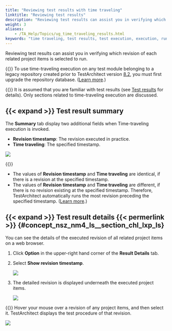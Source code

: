 ```yaml
--- 
title: "Reviewing test results with time traveling"
linktitle: "Reviewing test results"
description: "Reviewing test results can assist you in verifying which revision of each related project items is selected to run."
weight: 3
aliases: 
    - /TA_Help/Topics/ug_time_traveling_results.html
keywords: "time traveling, test results, test execution, execution, running, executing, results, backward execution, test result"
---
```


Reviewing test results can assist you in verifying which revision of each related project items is selected to run.

{{<remember>}} To use time-traveling execution on any test module belonging to a legacy repository created prior to TestArchitect version [8.2](/user-guide/version-history/features-added-to-testarchitect-8-2/), you must first upgrade the repository database. \([Learn more](/administration-guide/repository-server-management/upgrading-the-repository-database-for-time-traveling-execution).\)

{{<note>}} It is assumed that you are familiar with test results \(see [Test results](/user-guide/working-with-test-results/) for details\). Only sections related to time-traveling execution are discussed.

## {{< expand >}} Test result summary

The **Summary** tab display two additional fields when Time-traveling execution is invoked.

-   **Revision timestamp**: The revision executed in practice.
-   **Time traveling**: The specified timestamp.

![](/images/TA_Help/Images/test_results_time_traveling.png)

{{<note>}}

-   The values of **Revision timestamp** and **Time traveling** are identical, if there is a revision at the specified timestamp.
-   The values of **Revision timestamp** and **Time traveling** are different, if there is no revision existing at the specified timestamp. Therefore, TestArchitect automatically runs the most revision preceding the specified timestamp. \([Learn more](/user-guide/test-execution/time-traveling-execution/rules-of-time-traveling-execution).\)

## {{< expand >}} Test result details {{< permerlink >}} {#concept_nsz_nm4_ls__section_chl_lxp_ls} 

You can see the details of the executed revision of all related project items on a web browser.

1.  Click **Option** in the upper-right hand corner of the **Result Details** tab.
2.  Select **Show revision timestamp**.

    ![](/images/TA_Help/Images/show_revision_timestamp_web.png)

3.  The detailed revision is displayed underneath the executed project items.

    ![](/images/TA_Help/Images/test_results_time_traveling_details.png)


{{<tip>}} Hover your mouse over a revision of any project items, and then select it. TestArchitect displays the test procedure of that revision.

![](/images/TA_Help/Images/time_traveling_hyperlink.png)



